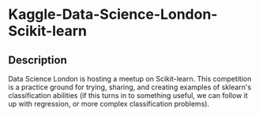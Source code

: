 # Kaggle-Data-Science-London-Scikit-learn

## Description

Data Science London is hosting a meetup on Scikit-learn.  This competition is a practice ground for trying, sharing, and creating examples of sklearn's classification abilities (if this turns in to something useful, we can follow it up with regression, or more complex classification problems).
